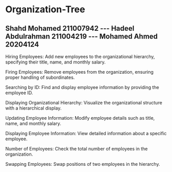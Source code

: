 # Organization-Tree
Shahd Mohamed 211007942 --- Hadeel Abdulrahman 211004219 --- Mohamed Ahmed 20204124
--------------------------------------------------------------------------------------
Hiring Employees: Add new employees to the organizational hierarchy, specifying their title, name, and monthly salary.

Firing Employees: Remove employees from the organization, ensuring proper handling of subordinates.

Searching by ID: Find and display employee information by providing the employee ID.

Displaying Organizational Hierarchy: Visualize the organizational structure with a hierarchical display.

Updating Employee Information: Modify employee details such as title, name, and monthly salary.

Displaying Employee Information: View detailed information about a specific employee.

Number of Employees: Check the total number of employees in the organization.

Swapping Employees: Swap positions of two employees in the hierarchy.

